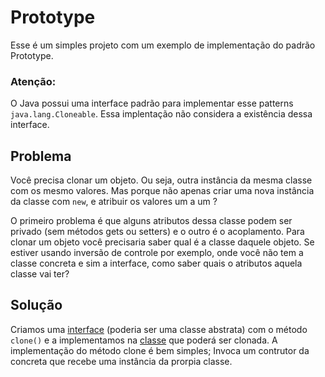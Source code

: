 # Prototype
Esse é um simples projeto com um exemplo de implementação do padrão Prototype. 

### Atenção:
O Java possui uma interface padrão para implementar esse patterns ```java.lang.Cloneable```. 
Essa implentação não considera a existência dessa interface.

## Problema
Você precisa clonar um objeto. Ou seja, outra instância da mesma classe com os mesmo valores.
Mas porque não apenas criar uma nova instância da classe com ```new```, e atribuir os valores um a um ?

O primeiro problema é que alguns atributos dessa classe podem ser privado (sem métodos gets ou setters) e o outro é o acoplamento. Para clonar um objeto você precisaria saber qual é a classe daquele objeto. Se estiver usando inversão de controle por exemplo, onde você não tem a classe concreta e sim a interface, como saber quais o atributos aquela classe vai ter?  


## Solução
Criamos uma [interface](https://github.com/JohnGomez/Design-Patterns/blob/master/Criacionais/prototype/src/com/patterns/AbstractModel.java) (poderia ser uma classe abstrata) com o método ```clone()``` e a implementamos na [classe](https://github.com/JohnGomez/Design-Patterns/blob/master/Criacionais/prototype/src/com/patterns/People.java) que poderá ser clonada.
A implementação do método clone é bem simples; Invoca um contrutor da concreta que recebe uma instância da prorpia classe. 



